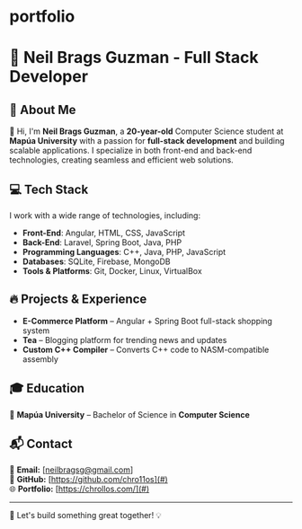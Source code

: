 # portfolio
# 🚀 Neil Brags Guzman - Full Stack Developer  

## 🌟 About Me  
👋 Hi, I'm **Neil Brags Guzman**, a **20-year-old** Computer Science student at **Mapúa University** with a passion for **full-stack development** and building scalable applications. I specialize in both front-end and back-end technologies, creating seamless and efficient web solutions.  

## 💻 Tech Stack  
I work with a wide range of technologies, including:  

- **Front-End**: Angular, HTML, CSS, JavaScript  
- **Back-End**: Laravel, Spring Boot, Java, PHP  
- **Programming Languages**: C++, Java, PHP, JavaScript  
- **Databases**: SQLite, Firebase, MongoDB  
- **Tools & Platforms**: Git, Docker, Linux, VirtualBox  

## 🔥 Projects & Experience  
- **E-Commerce Platform** – Angular + Spring Boot full-stack shopping system  
- **Tea** – Blogging platform for trending news and updates  
- **Custom C++ Compiler** – Converts C++ code to NASM-compatible assembly  

## 🎓 Education  
📍 **Mapúa University** – Bachelor of Science in **Computer Science**  

## 📬 Contact  
📧 **Email:** [neilbragsg@gmail.com]  
💼 **GitHub:** [https://github.com/chro11os](#)  
🌐 **Portfolio:** [https://chrollos.com/](#)  

---

🚀 Let's build something great together! 💡
